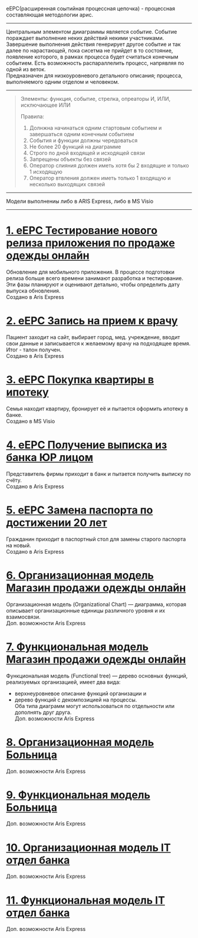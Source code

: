 eEPC(расширенная соытийная процессная цепочка) - процессная составляющая методологии арис.       
________________
Центральным элементом дииаграммы является событие. Событие пораждает выполнение неких действий некими участниками.    
Завершение выполнения действия генерирует другое событие и так далее по нарастающей, пока сисетма не прийдет в то состояние, появление которого, в рамках процесса будет считаться конечным событием. Есть возможность распараллелить процесс, напрявляя по одной из веток.          
Предназначен для низкоуровневого детального описания; процесса, выполняемого одним отделом и человеком.         
_________________
> Элементы: функция, событие, стрелка, опреаторы И, ИЛИ, исключающее ИЛИ     
>                      
> Правила:             
> 1. Долнжна начинаться одним стартовым событием и завершаться одним конечным событием              
> 2. События и функции должны чередоваться      
> 3. Не более 20 функций на диаграмме           
> 4. Строго по дной входящей и исходящей связи           
> 5. Запрещены объекты без связей                                             
> 6. Оператор слияния должен иметь хотя бы 2 входящие и только 1 исходящую            
> 7. Оператор втвления должен иметь только 1 входящую и несколько выходящих связей             
_______________________      
Модели выполнениы либо в ARIS Express, либо в  MS Visio           
___________________________
                          
# [1. eEPC Тестирование нового релиза приложения по продаже одежды онлайн](https://github.com/kornilovaap/Business_process_modeling/blob/main/eEPC/%D0%A0%D0%B5%D0%BB%D0%B8%D0%B7%20%D0%BC%D0%BE%D0%B1%D0%B8%D0%BB%D1%8C%D0%BD%D0%BE%D0%B3%D0%BE%20%D0%BF%D1%80%D0%B8%D0%BB%D0%BE%D0%B6%D0%B5%D0%BD%D0%B8%D1%8F.adf)           
Обновление для мобильного приложения. В процессе подготовки релиза больше всего времени занимают разработка и тестирование. 
Эти фазы планируют и оценивают детально, чтобы определить дату выпуска обновления.             
Создано в Aris Express               
                  
# [2. eEPC Запись на прием к врачу](https://github.com/kornilovaap/Business_process_modeling/blob/main/eEPC/%D0%97%D0%B0%D0%BF%D0%B8%D1%81%D1%8C%20%D0%BD%D0%B0%20%D0%BF%D1%80%D0%B8%D0%B5%D0%BC%20%D0%BA%20%D0%B2%D1%80%D0%B0%D1%87%D1%83.pdf)
Пациент заходит на сайт, выбирает город, мед. учреждение, вводит свои данные и записывается к желаемому врачу на подходящее время. Итог - талон получен.    
Создано в Aris Express    
      
# [3. eEPC Покупка квартиры в ипотеку](https://github.com/kornilovaap/Business_process_modeling/blob/main/eEPC/%D0%9F%D0%BE%D0%BA%D1%83%D0%BF%D0%BA%D0%B0_%D0%BA%D0%B2%D0%B0%D1%80%D1%82%D0%B8%D1%80%D1%8B_%D0%B2_%D0%B8%D0%BF%D0%BE%D1%82%D0%B5%D0%BA%D1%83.pdf)    
Семья находит квартиру, бронирует её и пытается оформить ипотеку в банке.    
Создано в MS Visio  
    
# [4. eEPC Получение выписка из банка ЮР лицом]()          
Представитель фирмы приходит в банк и пытается получить выписку по счёту.          
Создано в Aris Express           
           
# [5. eEPC Замена паспорта по достижении 20 лет]()
Гражданин приходит в паспортный стол для замены старого паспорта на новый.         
Создано в Aris Express           
           
# [6. Организационная модель Магазин продажи одежды онлайн](https://github.com/kornilovaap/Business_process_modeling/blob/main/eEPC/%D0%BE%D1%80%D0%B3_%D0%BE%D0%BD%D0%BB%D0%B0%D0%B9%D0%BD_%D0%BC%D0%B0%D0%B3.pdf)       
Организационная модель (Organizational Chart) — диаграмма, которая описывает организационные единицы различного уровня и их взаимосвязи.     
Доп. возможности Aris Express
             
# [7. Функциональная модель Магазин продажи одежды онлайн](https://github.com/kornilovaap/Business_process_modeling/blob/main/eEPC/%D1%84%D1%83%D0%BD%D0%BA%D1%86_%D0%BE%D0%BD%D0%BB%D0%B0%D0%B9%D0%BD_%D0%BC%D0%B0%D0%B3.pdf)                        
Функциональная модель (Functional tree) — дерево основных функций, реализуемых организацией, имеет два вида:    
* верхнеуровневое описание функций организации и    
* дерево функций с декомпозицией на процессы.    
Оба типа диаграмм могут использоваться по отдельности или дополнять друг друга.    
Доп. возможности Aris Express
    
# [8. Организационная модель Больница](https://github.com/kornilovaap/Business_process_modeling/blob/main/eEPC/Organizational%20chart_%D0%91%D0%9E%D0%9B%D0%AC%D0%9D%D0%98%D0%A6%D0%90.pdf)   
Доп. возможности Aris Express              
               
# [9. Функциональная модель Больница](https://github.com/kornilovaap/Business_process_modeling/blob/main/eEPC/Process%20landscape_%D0%91%D0%9E%D0%9B%D0%AC%D0%9D%D0%98%D0%A6%D0%90.pdf)        
Доп. возможности Aris Express   
     
# [10. Организационная модель IT отдел банка](https://github.com/kornilovaap/Business_process_modeling/blob/main/eEPC/%D0%BE%D1%80%D0%B3_it_%D0%BE%D1%82%D0%B4%D0%B5%D0%BB.pdf)   
Доп. возможности Aris Express              
               
# [11. Функциональная модель IT отдел банка](https://github.com/kornilovaap/Business_process_modeling/blob/main/eEPC/%D1%84%D1%83%D0%BD%D0%BA%D1%86_it_%D0%BE%D1%82%D0%B4%D0%B5%D0%BB.pdf)        
Доп. возможности Aris Express   
            
